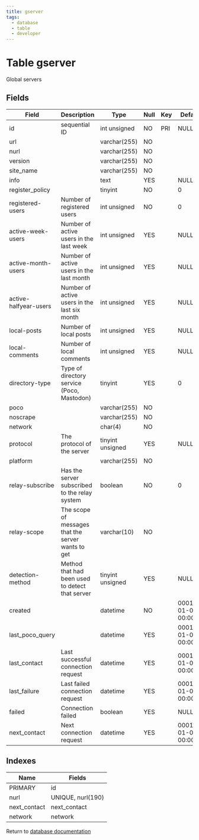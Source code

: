 ```yaml
---
title: gserver
tags:
  - database
  - table
  - developer
---
```

# Table gserver

Global servers

## Fields

| Field                 | Description                                        | Type             | Null | Key | Default             | Extra          |
| --------------------- | -------------------------------------------------- | ---------------- | ---- | --- | ------------------- | -------------- |
| id                    | sequential ID                                      | int unsigned     | NO   | PRI | NULL                | auto_increment |
| url                   |                                                    | varchar(255)     | NO   |     |                     |                |
| nurl                  |                                                    | varchar(255)     | NO   |     |                     |                |
| version               |                                                    | varchar(255)     | NO   |     |                     |                |
| site_name             |                                                    | varchar(255)     | NO   |     |                     |                |
| info                  |                                                    | text             | YES  |     | NULL                |                |
| register_policy       |                                                    | tinyint          | NO   |     | 0                   |                |
| registered-users      | Number of registered users                         | int unsigned     | NO   |     | 0                   |                |
| active-week-users     | Number of active users in the last week            | int unsigned     | YES  |     | NULL                |                |
| active-month-users    | Number of active users in the last month           | int unsigned     | YES  |     | NULL                |                |
| active-halfyear-users | Number of active users in the last six month       | int unsigned     | YES  |     | NULL                |                |
| local-posts           | Number of local posts                              | int unsigned     | YES  |     | NULL                |                |
| local-comments        | Number of local comments                           | int unsigned     | YES  |     | NULL                |                |
| directory-type        | Type of directory service (Poco, Mastodon)         | tinyint          | YES  |     | 0                   |                |
| poco                  |                                                    | varchar(255)     | NO   |     |                     |                |
| noscrape              |                                                    | varchar(255)     | NO   |     |                     |                |
| network               |                                                    | char(4)          | NO   |     |                     |                |
| protocol              | The protocol of the server                         | tinyint unsigned | YES  |     | NULL                |                |
| platform              |                                                    | varchar(255)     | NO   |     |                     |                |
| relay-subscribe       | Has the server subscribed to the relay system      | boolean          | NO   |     | 0                   |                |
| relay-scope           | The scope of messages that the server wants to get | varchar(10)      | NO   |     |                     |                |
| detection-method      | Method that had been used to detect that server    | tinyint unsigned | YES  |     | NULL                |                |
| created               |                                                    | datetime         | NO   |     | 0001-01-01 00:00:00 |                |
| last_poco_query       |                                                    | datetime         | YES  |     | 0001-01-01 00:00:00 |                |
| last_contact          | Last successful connection request                 | datetime         | YES  |     | 0001-01-01 00:00:00 |                |
| last_failure          | Last failed connection request                     | datetime         | YES  |     | 0001-01-01 00:00:00 |                |
| failed                | Connection failed                                  | boolean          | YES  |     | NULL                |                |
| next_contact          | Next connection request                            | datetime         | YES  |     | 0001-01-01 00:00:00 |                |

## Indexes

| Name         | Fields            |
| ------------ | ----------------- |
| PRIMARY      | id                |
| nurl         | UNIQUE, nurl(190) |
| next_contact | next_contact      |
| network      | network           |


Return to [database documentation](/spec/database/)
